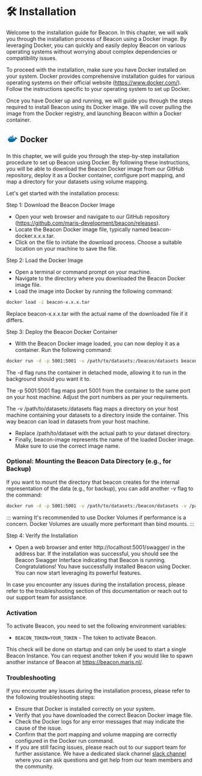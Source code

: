 # 🛠️ Installation

Welcome to the installation guide for Beacon. In this chapter, we will walk you through the installation process of Beacon using a Docker image. By leveraging Docker, you can quickly and easily deploy Beacon on various operating systems without worrying about complex dependencies or compatibility issues.

To proceed with the installation, make sure you have Docker installed on your system. Docker provides comprehensive installation guides for various operating systems on their official website (https://www.docker.com/). Follow the instructions specific to your operating system to set up Docker.

Once you have Docker up and running, we will guide you through the steps required to install Beacon using its Docker image. We will cover pulling the image from the Docker registry, and launching Beacon within a Docker container.

<h2><svg style='display: inline-block; vertical-align:middle; position:relative; bottom:3px;' xmlns="http://www.w3.org/2000/svg" aria-label="Docker" role="img" viewBox="0 0 512 512" width="32px" height="32px" fill="#000000" stroke="#000000"><g id="SVGRepo_bgCarrier" stroke-width="0"></g><g id="SVGRepo_tracerCarrier" stroke-linecap="round" stroke-linejoin="round"></g><g id="SVGRepo_iconCarrier">
<path stroke="#066da5" stroke-width="38" d="M296 226h42m-92 0h42m-91 0h42m-91 0h41m-91 0h42m8-46h41m8 0h42m7 0h42m-42-46h42"></path><path fill="#066da5" d="m472 228s-18-17-55-11c-4-29-35-46-35-46s-29 35-8 74c-6 3-16 7-31 7H68c-5 19-5 145 133 145 99 0 173-46 208-130 52 4 63-39 63-39"></path></g></svg> Docker </h2>

In this chapter, we will guide you through the step-by-step installation procedure to set up Beacon using Docker. By following these instructions, you will be able to download the Beacon Docker image from our GitHub repository, deploy it as a Docker container, configure port mapping, and map a directory for your datasets using volume mapping.

Let's get started with the installation process:

Step 1: Download the Beacon Docker Image

* Open your web browser and navigate to our GitHub repository (https://github.com/maris-development/beacon/releases).
* Locate the Beacon Docker image file, typically named beacon-docker.x.x.x.tar.
* Click on the file to initiate the download process. Choose a suitable location on your machine to save the file.

Step 2: Load the Docker Image

* Open a terminal or command prompt on your machine.
* Navigate to the directory where you downloaded the Beacon Docker image file.
* Load the image into Docker by running the following command:

```bash
docker load -i beacon-x.x.x.tar
```

Replace beacon-x.x.x.tar with the actual name of the downloaded file if it differs.

Step 3: Deploy the Beacon Docker Container

* With the Beacon Docker image loaded, you can now deploy it as a container. Run the following command:

```bash
docker run -d -p 5001:5001 -v /path/to/datasets:/beacon/datasets beacon-image
```

The -d flag runs the container in detached mode, allowing it to run in the background should you want it to.

The -p 5001:5001 flag maps port 5001 from the container to the same port on your host machine. Adjust the port numbers as per your requirements.

The -v /path/to/datasets:/datasets flag maps a directory on your host machine containing your datasets to a directory inside the container. This way beacon can load in datasets from your host machine.

* Replace /path/to/dataset with the actual path to your dataset directory.
* Finally, beacon-image represents the name of the loaded Docker image. Make sure to use the correct image name.

### Optional: Mounting the Beacon Data Directory (e.g., for Backup)

If you want to mount the directory that beacon creates for the internal representation of the data (e.g., for backup), you can add another -v flag to the command:

```bash
docker run -d -p 5001:5001 -v /path/to/datasets:/beacon/datasets -v /path/to/beacon/data:/beacon/data beacon-image
```

::: warning
It's recommended to use Docker Volumes if performance is a concern. Docker Volumes are usually more performant than bind mounts.
:::

Step 4: Verify the Installation

* Open a web browser and enter http://localhost:5001/swagger/ in the address bar.
If the installation was successful, you should see the Beacon Swagger Interface indicating that Beacon is running.
Congratulations! You have successfully installed Beacon using Docker. You can now start leveraging its powerful features.

In case you encounter any issues during the installation process, please refer to the troubleshooting section of this documentation or reach out to our support team for assistance.


### Activation

To activate Beacon, you need to set the following environment variables:

- `BEACON_TOKEN=YOUR_TOKEN` - The token to activate Beacon.

This check will be done on startup and can only be used to start a single Beacon Instance. You can request another token if you would like to spawn another instance of Beacon at https://beacon.maris.nl/.


### Troubleshooting

If you encounter any issues during the installation process, please refer to the following troubleshooting steps:
- Ensure that Docker is installed correctly on your system.
- Verify that you have downloaded the correct Beacon Docker image file.
- Check the Docker logs for any error messages that may indicate the cause of the issue.
- Confirm that the port mapping and volume mapping are correctly configured in the Docker run command.
- If you are still facing issues, please reach out to our support team for further assistance. We have a dedicated slack channel <a href="https://join.slack.com/t/beacontechnic-wwa5548/shared_invite/zt-2dp1vv56r-tj_KFac0sAKNuAgUKPPDRg" rel="no-referrer"> slack channel </a> where you can ask questions and get help from our team members and the community.
